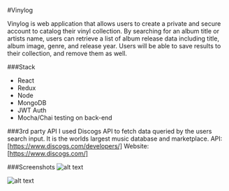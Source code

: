 #Vinylog

Vinylog is web application that allows users to create a private and secure account to catalog their vinyl collection. By searching for an album title or artists name, users can retrieve a list of album release data including title, album image, genre, and release year. Users will be able to save results to their collection, and remove them as well. 

###Stack
-	React
-	Redux
-	Node
-	MongoDB
-	JWT Auth
-	Mocha/Chai testing on back-end

###3rd party API
I used Discogs API to fetch data queried by the users search input. It is the worlds largest music database and marketplace.
API: [https://www.discogs.com/developers/]
Website: [https://www.discogs.com/]

###Screenshots
![alt text](https://github.com/thinkful-ei21/mike_vinylog_client/src/assets/images/login-mobile.png "Mobile Login")


![alt text](https://github.com/thinkful-ei21/mike_vinylog_client/src/assets/images/home-mobile.png "Mobile Home Page")